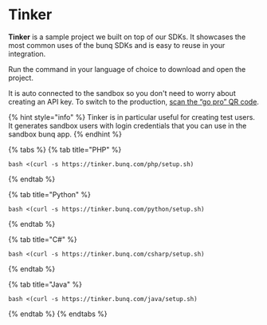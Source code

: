 # Tinker

**Tinker** is a sample project we built on top of our SDKs. It showcases the most common uses of the bunq SDKs and is easy to reuse in your integration.

Run the command in your language of choice to download and open the project.

It is auto connected to the sandbox so you don't need to worry about creating an API key. To switch to the production, [scan the “go pro” QR code](https://together.bunq.com/d/2553-tinker-the-api). 

{% hint style="info" %}
Tinker is in particular useful for creating test users. It generates sandbox users with login credentials that you can use in the sandbox bunq app.
{% endhint %}

{% tabs %}
{% tab title="PHP" %}
```text
bash <(curl -s https://tinker.bunq.com/php/setup.sh)
```
{% endtab %}

{% tab title="Python" %}
```text
bash <(curl -s https://tinker.bunq.com/python/setup.sh)
```
{% endtab %}

{% tab title="C\#" %}
```text
bash <(curl -s https://tinker.bunq.com/csharp/setup.sh)
```
{% endtab %}

{% tab title="Java" %}
```text
bash <(curl -s https://tinker.bunq.com/java/setup.sh)
```
{% endtab %}
{% endtabs %}


